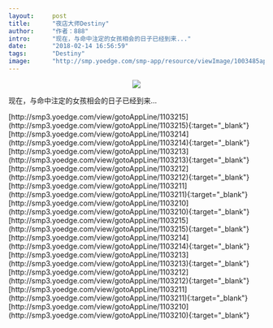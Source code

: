 ```yaml
---
layout:     post
title:      "夜店大师Destiny"
author:     "作者：888"
intro:      "现在，与命中注定的女孩相会的日子已经到来..."
date:       "2018-02-14 16:56:59"
tags:       "Destiny"
image:      "http://smp.yoedge.com/smp-app/resource/viewImage/1003485appline.png"
---
```

<div style="text-align: center">
<p><img src="http://smp.yoedge.com/smp-app/resource/viewImage/1003485appline.png"/></p>
</div>
<p class="post-meta">
<span>现在，与命中注定的女孩相会的日子已经到来...</span>
</p>
[http://smp3.yoedge.com/view/gotoAppLine/1103215](http://smp3.yoedge.com/view/gotoAppLine/1103215){:target="_blank"}
[http://smp3.yoedge.com/view/gotoAppLine/1103214](http://smp3.yoedge.com/view/gotoAppLine/1103214){:target="_blank"}
[http://smp3.yoedge.com/view/gotoAppLine/1103213](http://smp3.yoedge.com/view/gotoAppLine/1103213){:target="_blank"}
[http://smp3.yoedge.com/view/gotoAppLine/1103212](http://smp3.yoedge.com/view/gotoAppLine/1103212){:target="_blank"}
[http://smp3.yoedge.com/view/gotoAppLine/1103211](http://smp3.yoedge.com/view/gotoAppLine/1103211){:target="_blank"}
[http://smp3.yoedge.com/view/gotoAppLine/1103210](http://smp3.yoedge.com/view/gotoAppLine/1103210){:target="_blank"}
[http://smp3.yoedge.com/view/gotoAppLine/1103215](http://smp3.yoedge.com/view/gotoAppLine/1103215){:target="_blank"}
[http://smp3.yoedge.com/view/gotoAppLine/1103214](http://smp3.yoedge.com/view/gotoAppLine/1103214){:target="_blank"}
[http://smp3.yoedge.com/view/gotoAppLine/1103213](http://smp3.yoedge.com/view/gotoAppLine/1103213){:target="_blank"}
[http://smp3.yoedge.com/view/gotoAppLine/1103212](http://smp3.yoedge.com/view/gotoAppLine/1103212){:target="_blank"}
[http://smp3.yoedge.com/view/gotoAppLine/1103211](http://smp3.yoedge.com/view/gotoAppLine/1103211){:target="_blank"}
[http://smp3.yoedge.com/view/gotoAppLine/1103210](http://smp3.yoedge.com/view/gotoAppLine/1103210){:target="_blank"}


